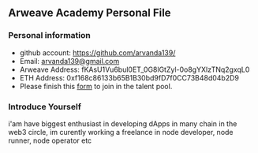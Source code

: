 ## Arweave Academy Personal File

### Personal information

- github account: https://github.com/arvanda139/
- Email: arvanda139@gmail.com
- Arweave Address: fKAsU1Vu6bul0ET_0G8lGtZyl-0o8gYXlzTNq2gxqL0
- ETH Address: 0xf168c86133b65B1B30bd9fD7f0CC73B48d04b2D9
- Please finish this [form](https://docs.google.com/forms/d/e/1FAIpQLSfWA5fIIcBgmRppm3jNz5vmf9Mai_QMVil-2pO4r7YKn_Zhtw/viewform?usp=sf_link) to join in the talent pool.

### Introduce Yourself
 i'am have biggest enthusiast in developing dApps in many chain in the web3 circle, im curently working a freelance in node developer, node runner, node operator etc